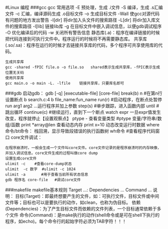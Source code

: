 #Linux 编程
###gcc
	gcc 常用选项
	-E	预处理，生成 .i文件
	-S	编译，生成 .s汇编文件
	-c	汇编，编译源码生成 .o目标文件
	-o	生成目标文件
	-Wall	使gcc对源代码有问题的地方发出警告
	-I[dir]	将dir加入头文件的搜索路径
	-L[dir]	将dir加入库文件的搜索路径
	-l[lib]	链接lib库
	-g	在目标文件中嵌入调试信息，以便gdb调试程序
	-O	优化编译后的代码
	-w	关闭所有警告信息
静态库(.a)：程序在编译链接的时候把代码连接到可执行文件中。程序运行的时候将不再需要静态库。
共享库(.so/.sa)：程序在运行的时候才去链接共享库的代码，多个程序可共享使用库的代码。

	生成共享库
	gcc -shared -fPIC file.o -o file.so   shared表示生成共享库，-fPIC表示生成位置无关码
	使用共享库
	gcc main.o -o main -L. -lfile    链接共享库，只要库名即可
###gdb
	启动gdb： gdb [-q] [executable-file] [core-file]
	break(b) n  #在第n行设置断点  b search.c:4   b file_name:fun_name
	run(r) 		#启动程序，在断点处暂停 run arg1 arg2 ...运行程序并加上参数
	step(s)		#单步跟踪，进入函数内部
	until		#跳出循环
	continue(c)	#继续运行，直到下一个断点
	watch expr 一旦expr值发生改变，程序就停止【设置观察点】
	ptype - 查看变量类型	#ptype 变量/字符串/数组/函数
	print *array@len  查看动态内存
	print x=10    动态改变运行时数据
	where命令/bt命令： 栈回溯，显示导致段错误的执行函数树
	wh命令	#查看程序代码窗口
core文件调试：
	
	在程序崩溃时，一般会生成一个文件叫core文件。core文件记录的是程序崩溃时的内存映像，并加入调试信息。core文件生成的过程叫做core dump
	设置生成core文件
	ulimit -c    #查看core-dump状态
	ulimit	-c 数字  #ulimit -c 1024
	ulimit -a		#用于查看当前所有状态信息
	gdb	程序名	core-file   #调试core文件
###makefile
	makefile基本规则
	Target ...: Dependencies ...
			Command ...
	说明：
		目标(Target)：即最终想要产生的文件，如：可执行文件，目标文件或中间文件等；目标也可以是要执行的动作，如clean，也称为伪目标。
		依赖(Dependencies)：为了产生目标文件而依赖的文件列表，一个目标通常依赖于多个文件
		命令(Command)：是make执行的动作(shell命令或是可在shell下执行的程序，如echo)。每个命令行的起始字符必须为TAB字符！！！
		